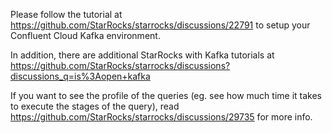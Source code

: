 
Please follow the tutorial at https://github.com/StarRocks/starrocks/discussions/22791 to setup your Confluent Cloud Kafka environment.

In addition, there are additional StarRocks with Kafka tutorials at https://github.com/StarRocks/starrocks/discussions?discussions_q=is%3Aopen+kafka

If you want to see the profile of the queries (eg. see how much time it takes to execute the stages of the query), read https://github.com/StarRocks/starrocks/discussions/29735 for more info. 
